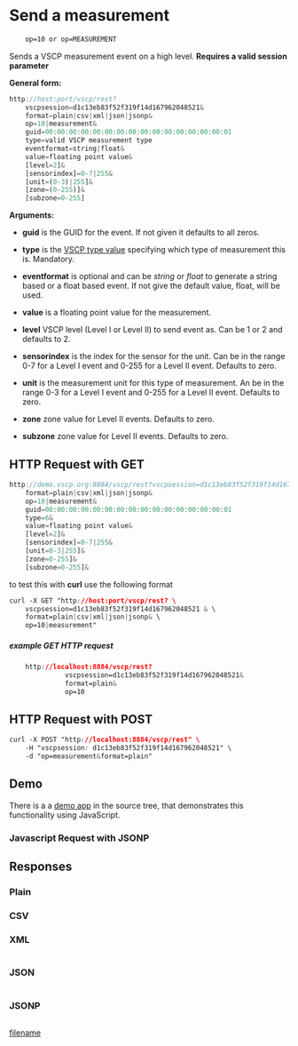 # Send a measurement

```css
    op=10 or op=MEASUREMENT
```  
    
Sends a VSCP measurement event on a high level. **Requires a valid session parameter**

**General form:**

```javascript
http://host:port/vscp/rest?
    vscpsession=d1c13eb83f52f319f14d167962048521&
    format=plain|csv|xml|json|jsonp&
    op=10|measurement&
    guid=00:00:00:00:00:00:00:00:00:00:00:00:00:00:00:01
    type=valid VSCP measurement type
    eventformat=string|float&
    value=floating point value&
    [level=2]&
    [sensorindex]=0-7|255&
    [unit=(0-3)|255]&
    [zone=(0-255)]&
    [subzone=0-255]
```

**Arguments:**


*  **guid** is the GUID for the event. If not given it defaults to all zeros.

*  **type** is the [VSCP type value](http://docs.vscp.org/spec/latest/#/./class1.measurement) specifying which type of measurement this is. Mandatory.

*  **eventformat** is optional and can be *string* or *float* to generate a string based or a float based event. If not give the default value, float, will be used.

*  **value** is a floating point value for the measurement.

*  **level** VSCP level (Level I or Level II) to send event as. Can be 1 or 2 and defaults to 2.

*  **sensorindex** is the index for the sensor for the unit. Can be in the range 0-7 for a Level I event and 0-255 for a Level II event. Defaults to zero.

*  **unit** is the measurement unit for this type of measurement. An be in the range 0-3 for a Level I event and 0-255 for a Level II event. Defaults to zero.

*  **zone** zone value for Level II events. Defaults to zero.

*  **subzone** zone value for Level II events. Defaults to zero.

## HTTP Request with GET

```javascript
http://demo.vscp.org:8884/vscp/rest?vscpsession=d1c13eb83f52f319f14d167962048521&
    format=plain|csv|xml|json|jsonp&
    op=10|measurement&
    guid=00:00:00:00:00:00:00:00:00:00:00:00:00:00:00:01
    type=6&
    value=floating point value&
    [level=2]&
    [sensorindex]=0-7|255&
    [unit=0-3|255]&
    [zone=0-255]&
    [subzone=0-255]&
```

to test this with **curl** use the following format

```css
curl -X GET "http://host:port/vscp/rest? \
    vscpsession=d1c13eb83f52f319f14d167962048521 & \
    format=plain|csv|xml|json|jsonp& \
    op=10|measurement"
```

##### example GET HTTP request

```css
    http://localhost:8884/vscp/rest?  
              vscpsession=d1c13eb83f52f319f14d167962048521&
              format=plain&
              op=10
```  

## HTTP Request with POST

```css
curl -X POST "http://localhost:8884/vscp/rest" \
    -H "vscpsession: d1c13eb83f52f319f14d167962048521" \ 
    -d "op=measurement&format=plain"     
```

## Demo

There is a a [demo app](https://github.com/grodansparadis/vscp-ux/tree/master/rest) in the source tree, that demonstrates this functionality using JavaScript.

### Javascript Request with JSONP

## Responses

### Plain

	
	


### CSV

	
	


### XML

```xml

```

### JSON

```css

```

### JSONP

```javascript

```

[filename](./bottom_copyright.md ':include')
